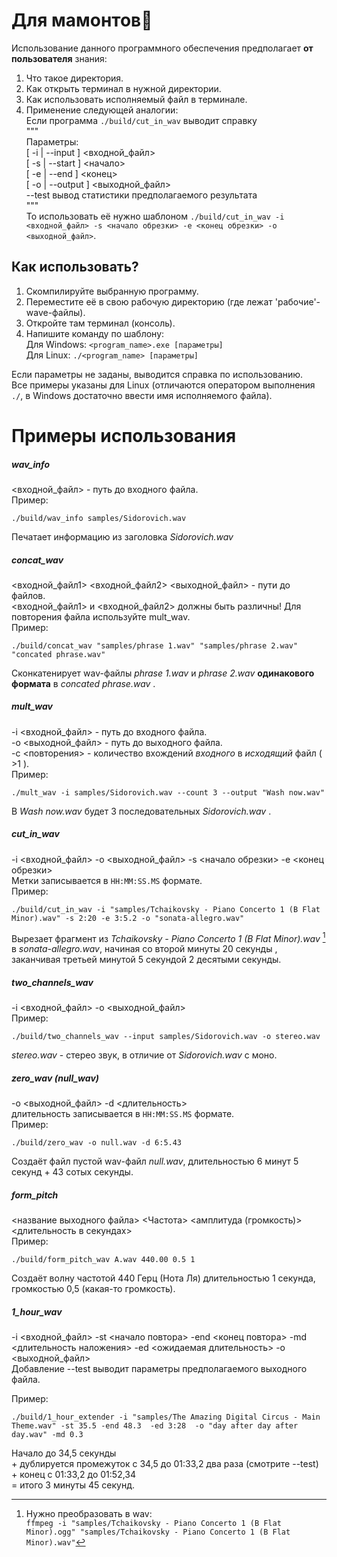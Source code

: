 # Для мамонтов🦣
Использование данного программного обеспечения предполагает **от пользователя** знания:  
1. Что такое директория.
2. Как открыть терминал в нужной директории.
3. Как использовать исполняемый файл в терминале.
4. Применение следующей аналогии:  
  Если программа `./build/cut_in_wav` выводит справку  
"""  
  Параметры:  
   [ -i | --input ] <входной_файл>   
   [ -s | --start ] <начало>  
   [ -e | --end ]   <конец>  
   [ -o | --output ] <выходной_файл>  
   --test   вывод статистики предполагаемого результата  
"""  
  То использовать её нужно шаблоном `./build/cut_in_wav -i <входной_файл> -s <начало обрезки> -e <конец обрезки> -o <выходной_файл>`.  

## Как использовать?
1. Скомпилируйте выбранную программу.
2. Переместите её в свою рабочую директорию (где лежат 'рабочие'-wave-файлы).
3. Откройте там терминал (консоль).
4. Напишите команду по шаблону:  
Для Windows: `<program_name>.exe [параметры]`  
Для Linux: `./<program_name> [параметры]`  
  
Если параметры не заданы, выводится справка по использованию.  
Все примеры указаны для Linux (отличаются оператором выполнения `./`, в Windows достаточно ввести имя исполняемого файла).
  
# Примеры использования

##### wav_info  
<входной_файл> - путь до входного файла.  
Пример:  
```
./build/wav_info samples/Sidorovich.wav
```
Печатает информацию из заголовка *Sidorovich.wav*  
  
##### concat_wav  
 <входной_файл1> <входной_файл2> <выходной_файл> - пути до файлов.  
 <входной_файл1> и <входной_файл2> должны быть различны! Для повторения файла используйте mult_wav.  
Пример:  
```
./build/concat_wav "samples/phrase 1.wav" "samples/phrase 2.wav" "concated phrase.wav"
```
Сконкатенирует wav-файлы *phrase 1.wav* и *phrase 2.wav* **одинакового формата** в *concated phrase.wav* .  
  
##### mult_wav
-i <входной_файл> - путь до входного файла.  
-o <выходной_файл> - путь до выходного файла.  
-c <повторения> - количество вхождений *входного* в *исходящий* файл ( >1 ).  
Пример:  
```
./mult_wav -i samples/Sidorovich.wav --count 3 --output "Wash now.wav"
```
В *Wash now.wav* будет 3 последовательных *Sidorovich.wav* .
  
  
##### cut_in_wav  
-i  <входной_файл> -o <выходной_файл> -s <начало обрезки> -e <конец обрезки>  
Метки записывается в `HH:MM:SS.MS` формате.  
Пример:  
```
./build/cut_in_wav -i "samples/Tchaikovsky - Piano Concerto 1 (B Flat Minor).wav" -s 2:20 -e 3:5.2 -o "sonata-allegro.wav"
```
Вырезает фрагмент из *Tchaikovsky - Piano Concerto 1 (B Flat Minor).wav* [^1] в *sonata-allegro.wav*, начиная со второй минуты 20 секунды , заканчивая третьей минутой 5 секундой 2 десятыми секунды.  

[^1]: Нужно преобразовать в wav:   
`ffmpeg -i "samples/Tchaikovsky - Piano Concerto 1 (B Flat Minor).ogg" "samples/Tchaikovsky - Piano Concerto 1 (B Flat Minor).wav"`

##### two_channels_wav  
-i <входной_файл> -o <выходной_файл>  
Пример:  
```
./build/two_channels_wav --input samples/Sidorovich.wav -o stereo.wav
```
*stereo.wav* - стерео звук, в отличие от *Sidorovich.wav* с моно.  
  
##### zero_wav (null_wav)  
-o <выходной_файл> -d <длительность>   
длительность записывается в `HH:MM:SS.MS` формате.  
Пример:  
```
./build/zero_wav -o null.wav -d 6:5.43
```
Создаёт файл пустой wav-файл *null.wav*, длительностью 6 минут 5 секунд + 43 сотых секунды.  
  
##### form_pitch  
<название выходного файла> <Частота> <амплитуда (громкость)> <длительность в секундах>  
Пример:  
```
./build/form_pitch_wav A.wav 440.00 0.5 1
```
Создаёт волну частотой 440 Герц (Нота Ля) длительностью 1 секунда, громкостью 0,5 (какая-то громкость).  

##### 1_hour_wav
-i <входной_файл> -st <начало повтора> -end <конец повтора> -md <длительность наложения> -ed <ожидаемая длительность> -o <выходной_файл>  
Добавление --test выводит параметры предполагаемого выходного файла.  

Пример:  
```
./build/1_hour_extender -i "samples/The Amazing Digital Circus - Main Theme.wav" -st 35.5 -end 48.3  -ed 3:28  -o "day after day after day.wav" -md 0.3
```
Начало до 34,5 секунды   
 \+ дублируется промежуток с 34,5 до 01:33,2  два раза (смотрите --test)   
 \+ конец с 01:33,2 до 01:52,34   
= итого 3 минуты 45 секунд.
